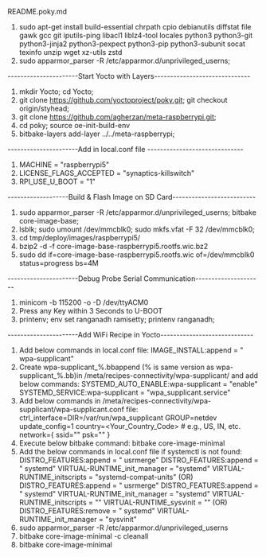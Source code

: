 README.poky.md

1. sudo apt-get install build-essential chrpath cpio debianutils diffstat file gawk gcc git iputils-ping libacl1 liblz4-tool locales python3 python3-git python3-jinja2 python3-pexpect python3-pip python3-subunit socat texinfo unzip wget xz-utils zstd
2. sudo apparmor_parser -R /etc/apparmor.d/unprivileged_userns;

----------------------Start Yocto with Layers------------------------------

1. mkdir Yocto; cd Yocto;
2. git clone https://github.com/yoctoproject/poky.git; git checkout origin/styhead;
3. git clone https://github.com/agherzan/meta-raspberrypi.git;
4. cd poky; source oe-init-build-env
5. bitbake-layers add-layer ../../meta-raspberrypi;

----------------------Add in local.conf file ------------------------------

1. MACHINE = "raspberrypi5"
2. LICENSE_FLAGS_ACCEPTED = "synaptics-killswitch"
3. RPI_USE_U_BOOT = "1"

-------------------Build & Flash Image on SD Card--------------------------

1. sudo apparmor_parser -R /etc/apparmor.d/unprivileged_userns; bitbake core-image-base;
2. lsblk; sudo umount /dev/mmcblk0; sudo mkfs.vfat -F 32 /dev/mmcblk0;
3. cd tmp/deploy/images/raspberrypi5/
4. bzip2 -d -f core-image-base-raspberrypi5.rootfs.wic.bz2
5. sudo dd if=core-image-base-raspberrypi5.rootfs.wic of=/dev/mmcblk0 status=progress bs=4M

----------------------Debug Probe Serial Communication---------------------

1. minicom -b 115200 -o -D /dev/ttyACM0
2. Press any Key within 3 Seconds to U-BOOT
3. printenv; env set ranganadh ramisetty; printenv ranganadh;

----------------------Add WiFi Recipe in Yocto-----------------------------

1. Add below commands in local.conf file:
	IMAGE_INSTALL:append = " wpa-supplicant"
2. Create wpa-supplicant_%.bbappend (% is same version as wpa-supplicant_%.bb)in /meta/recipes-connectivity/wpa-supplicant/ and add below commands:
	SYSTEMD_AUTO_ENABLE:wpa-supplicant = "enable"
	SYSTEMD_SERVICE:wpa-supplicant = "wpa_supplicant.service"
3. Add below commands in /meta/recipes-connectivity/wpa-supplicant/wpa-supplicant.conf file:
	ctrl_interface=DIR=/var/run/wpa_supplicant GROUP=netdev
	update_config=1
	country=<Your_Country_Code>  # e.g., US, IN, etc.
	network={
	    ssid="<YourSSID>"
	    psk="<YourPassword>"
	}
4. Execute below bitbake command:
	bitbake core-image-minimal
5. Add the below commands in local.conf file if systemctl is not found:
	DISTRO_FEATURES:append = " usrmerge"
	DISTRO_FEATURES:append = " systemd"
	VIRTUAL-RUNTIME_init_manager = "systemd"
	VIRTUAL-RUNTIME_initscripts = "systemd-compat-units"
	(OR)
	DISTRO_FEATURES:append = " usrmerge"
	DISTRO_FEATURES:append = " systemd"
	VIRTUAL-RUNTIME_init_manager = "systemd"
	VIRTUAL-RUNTIME_initscripts = ""
	VIRTUAL-RUNTIME_sysvinit = ""
	(OR)
	DISTRO_FEATURES:remove = " systemd"
	VIRTUAL-RUNTIME_init_manager = "sysvinit"
6. sudo apparmor_parser -R /etc/apparmor.d/unprivileged_userns
7. bitbake core-image-minimal -c cleanall
8. bitbake core-image-minimal

